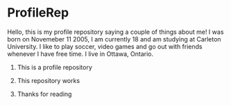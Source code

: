 # ProfileRep
Hello, this is my profile repository saying a couple of things about me! I was born on Novemeber 11 2005, I am currently 18 and am studying at Carleton University. I like to play soccer, video games and go out with friends whenever I have free time. I live in Ottawa, Ontario.

1. This is a profile repository

2. This repository works

3. Thanks for reading

